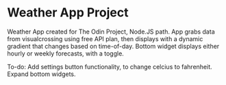 # Weather App Project

Weather App created for The Odin Project, Node.JS path.
App grabs data from visualcrossing using free API plan, then displays with a
dynamic gradient that changes based on time-of-day.
Bottom widget displays either hourly or weekly forecasts, with a toggle.

To-do:
Add settings button functionality, to change celcius to fahrenheit.
Expand bottom widgets.
